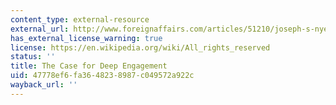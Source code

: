 ```yaml
---
content_type: external-resource
external_url: http://www.foreignaffairs.com/articles/51210/joseph-s-nye-jr/east-asian-security-the-case-for-deep-engagement
has_external_license_warning: true
license: https://en.wikipedia.org/wiki/All_rights_reserved
status: ''
title: The Case for Deep Engagement
uid: 47778ef6-fa36-4823-8987-c049572a922c
wayback_url: ''
---
```

